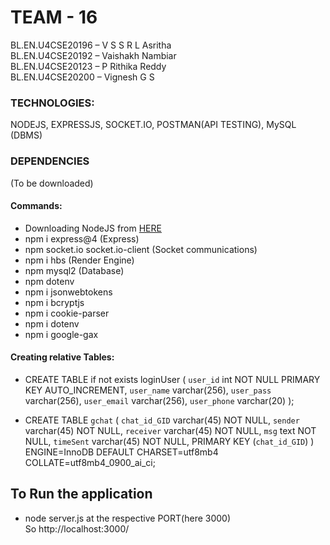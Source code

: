 # TEAM - 16
BL.EN.U4CSE20196 – V S S R L Asritha <br>
BL.EN.U4CSE20192 – Vaishakh Nambiar <br>
BL.EN.U4CSE20123 – P Rithika Reddy <br>
BL.EN.U4CSE20200 – Vignesh G S <br>


### TECHNOLOGIES:
NODEJS, EXPRESSJS, SOCKET.IO, POSTMAN(API TESTING), MySQL (DBMS) 


### DEPENDENCIES
(To be downloaded)

#### Commands:
- Downloading NodeJS from <a href="https://nodejs.org/en/download/">HERE</a>
- npm i express@4   (Express)
- npm socket.io socket.io-client (Socket communications)
- npm i hbs (Render Engine)
- npm mysql2  (Database)
- npm dotenv
- npm i jsonwebtokens
- npm i bcryptjs
- npm i cookie-parser
- npm i dotenv
- npm i google-gax


#### Creating relative Tables:

- CREATE TABLE if not exists loginUser (
`user_id` int NOT NULL PRIMARY KEY AUTO_INCREMENT,
`user_name` varchar(256),
`user_pass` varchar(256),
`user_email` varchar(256),
`user_phone` varchar(20)
);

- CREATE TABLE `gchat` (
  `chat_id_GID` varchar(45) NOT NULL,
  `sender` varchar(45) NOT NULL,
  `receiver` varchar(45) NOT NULL,
  `msg` text NOT NULL,
  `timeSent` varchar(45) NOT NULL,
  PRIMARY KEY (`chat_id_GID`)
) ENGINE=InnoDB DEFAULT CHARSET=utf8mb4 COLLATE=utf8mb4_0900_ai_ci;

## To Run the application
 - node server.js
   at the respective PORT(here 3000)<br>
   So http://localhost:3000/